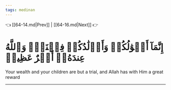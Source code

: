 ```yaml
---
tags: medinan
---
```


👈 [[64-14.md|Prev]] | [[64-16.md|Next]] 👉

# إِنَّمَآ أَمۡوَٰلُكُمۡ وَأَوۡلَٰدُكُمۡ فِتۡنَةٞۚ وَٱللَّهُ عِندَهُۥٓ أَجۡرٌ عَظِيمٞ

Your wealth and your children are but a trial, and Allah has with Him a great reward

---

